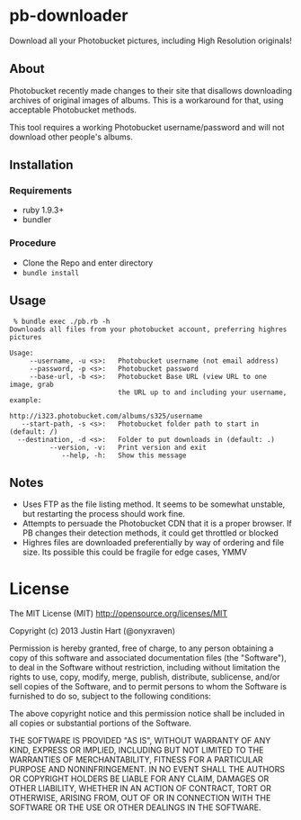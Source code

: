 pb-downloader
=============

Download all your Photobucket pictures, including High Resolution originals!

## About

Photobucket recently made changes to their site that disallows downloading archives of original images of albums.  This is a workaround for that, using acceptable Photobucket methods.

This tool requires a working Photobucket username/password and will not download other people's albums.  

## Installation

### Requirements
* ruby 1.9.3+
* bundler

### Procedure
* Clone the Repo and enter directory
* ```bundle install```

## Usage

```
 % bundle exec ./pb.rb -h
Downloads all files from your photobucket account, preferring highres pictures

Usage:
     --username, -u <s>:   Photobucket username (not email address)
     --password, -p <s>:   Photobucket password
     --base-url, -b <s>:   Photobucket Base URL (view URL to one image, grab
                           the URL up to and including your username, example:
                           http://i323.photobucket.com/albums/s325/username
   --start-path, -s <s>:   Photobucket folder path to start in (default: /)
  --destination, -d <s>:   Folder to put downloads in (default: .)
          --version, -v:   Print version and exit
             --help, -h:   Show this message
```

## Notes

* Uses FTP as the file listing method.  It seems to be somewhat unstable, but restarting the process should work fine.
* Attempts to persuade the Photobucket CDN that it is a proper browser.  If PB changes their detection methods, it could get throttled or blocked
* Highres files are downloaded preferentially by way of ordering and file size.  Its possible this could be fragile for edge cases, YMMV

# License

The MIT License (MIT) http://opensource.org/licenses/MIT

Copyright (c) 2013 Justin Hart (@onyxraven)

Permission is hereby granted, free of charge, to any person obtaining a copy
of this software and associated documentation files (the "Software"), to deal
in the Software without restriction, including without limitation the rights
to use, copy, modify, merge, publish, distribute, sublicense, and/or sell
copies of the Software, and to permit persons to whom the Software is
furnished to do so, subject to the following conditions:

The above copyright notice and this permission notice shall be included in
all copies or substantial portions of the Software.

THE SOFTWARE IS PROVIDED "AS IS", WITHOUT WARRANTY OF ANY KIND, EXPRESS OR
IMPLIED, INCLUDING BUT NOT LIMITED TO THE WARRANTIES OF MERCHANTABILITY,
FITNESS FOR A PARTICULAR PURPOSE AND NONINFRINGEMENT. IN NO EVENT SHALL THE
AUTHORS OR COPYRIGHT HOLDERS BE LIABLE FOR ANY CLAIM, DAMAGES OR OTHER
LIABILITY, WHETHER IN AN ACTION OF CONTRACT, TORT OR OTHERWISE, ARISING FROM,
OUT OF OR IN CONNECTION WITH THE SOFTWARE OR THE USE OR OTHER DEALINGS IN
THE SOFTWARE.

